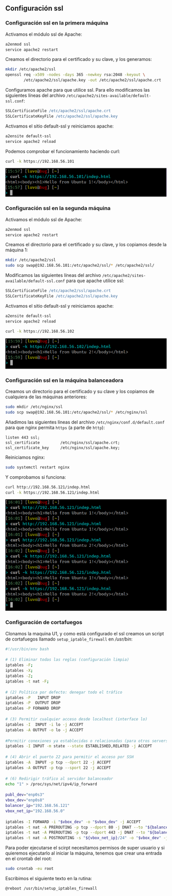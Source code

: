 ## Configuración ssl

### Configuración ssl en la primera máquina





Activamos el módulo ssl de Apache:

```bash
a2enmod ssl
service apache2 restart
```

Creamos el directorio para el certificado y su clave, y los generamos:

```bash
mkdir /etc/apache2/ssl
openssl req -x509 -nodes -days 365 -newkey rsa:2048 -keyout \
        /etc/apache2/ssl/apache.key -out /etc/apache2/ssl/apache.crt
```

Configuramos apache para que utilice ssl. Para ello modificamos las siguientes
líneas del archivo `/etc/apache2/sites-available/default-ssl.conf`:

```apache
SSLCertificateFile /etc/apache2/ssl/apache.crt
SSLCertificateKeyFile /etc/apache2/ssl/apache.key
```

Activamos el sitio default-ssl y reiniciamos apache:

```bash
a2ensite default-ssl
service apache2 reload
```

Podemos comprobar el funcionamiento haciendo curl:

```bash
curl -k https://192.168.56.101
```

![](./img/ssl_u1.png)

### Configuración ssl en la segunda máquina

Activamos el módulo ssl de Apache:

```bash
a2enmod ssl
service apache2 restart
```

Creamos el directorio para el certificado y su clave, y los copiamos desde la
máquina 1:

```bash
mkdir /etc/apache2/ssl
sudo scp swap@192.168.56.101:/etc/apache2/ssl/* /etc/apache2/ssl/
```

Modificamos las siguientes líneas del archivo
`/etc/apache2/sites-available/default-ssl.conf` para que apache utilice ssl:

```apache
SSLCertificateFile /etc/apache2/ssl/apache.crt
SSLCertificateKeyFile /etc/apache2/ssl/apache.key
```

Activamos el sitio default-ssl y reiniciamos apache:

```bash
a2ensite default-ssl
service apache2 reload
```

```bash
curl -k https://192.168.56.102
```

![](./img/ssl_u2.png)

### Configuración ssl en la máquina balanceadora

Creamos un directorio para el certificado y su clave y los copiamos de
cualquiera de las máquinas anteriores:

```bash
sudo mkdir /etc/nginx/ssl
sudo scp swap@192.168.56.101:/etc/apache2/ssl/* /etc/nginx/ssl
```

Añadimos las siguientes líneas del archivo
`/etc/nginx/conf.d/default.conf` para que nginx permita `https` (a parte de
`http`):

```nginx
listen 443 ssl;
ssl_certificate         /etc/nginx/ssl/apache.crt;
ssl_certificate_key     /etc/nginx/ssl/apache.key;
```

Reiniciamos nginx:

```bash
sudo systemctl restart nginx
```

Y comprobamos si funciona:

```bash
curl http://192.168.56.121/indep.html
curl -k https://192.168.56.121/indep.html
```

![](./img/ssl_bal.png)

### Configuración de cortafuegos

Clonamos la maquina U1, y como está configurado el ssl creamos un script de cortafuegos llamado `setup_iptable_firewall` en */usr/bin*:

```bash
#!/usr/bin/env bash

# (1) Eliminar todas las reglas (configuración limpia)
iptables -F;
iptables -X;
iptables -Z;
iptables -t nat -F;

# (2) Política por defecto: denegar todo el tráfico
iptables -P   INPUT DROP
iptables -P  OUTPUT DROP
iptables -P FORWARD DROP

# (3) Permitir cualquier acceso desde localhost (interface lo)
iptables -I  INPUT -i lo -j ACCEPT
iptables -A OUTPUT -o lo -j ACCEPT

#Permitir conexiones ya establecidas o relacionadas (para otros servers web, u otras conexiones al exterior)
iptables -I INPUT -m state --state ESTABLISHED,RELATED -j ACCEPT

# (4) Abrir el puerto 22 para permitir el acceso por SSH
iptables -A  INPUT -p tcp --dport 22 -j ACCEPT
iptables -A OUTPUT -p tcp --sport 22 -j ACCEPT

# (6) Redirigir tráfico al servidor balanceador
echo "1" > /proc/sys/net/ipv4/ip_forward

publ_dev="enp0s3"
vbox_dev="enp0s8"
balancer_ip="192.168.56.121"
vbox_net_ip="192.168.56.0"

iptables -I FORWARD -i "$vbox_dev" -o "$vbox_dev" -j ACCEPT
iptables -t nat -A PREROUTING -p tcp --dport 80 -j DNAT --to "${balancer_ip}:80"
iptables -t nat -A PREROUTING -p tcp --dport 443 -j DNAT --to "${balancer_ip}:443"
iptables -t nat -A POSTROUTING -s "${vbox_net_ip}/24" -o "$vbox_dev" -j MASQUERADE
```

Para poder ejecutarse el scirpt necesitamos permisos de super usuario y si quieremos ejecutarlo al iniciar la máquina, tenemos que crear una entrada en el crontab del root:

```bash
sudo crontab -eu root
```

Escribimos el siguiente texto en la rutina:

```bash
@reboot /usr/bin/setup_iptables_firewall
```
